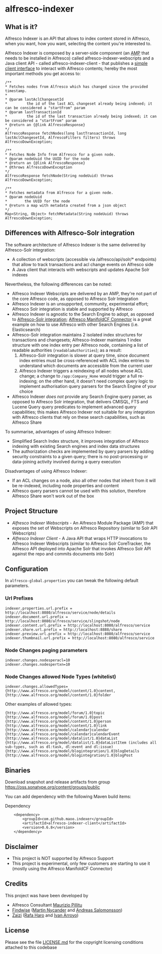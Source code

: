 alfresco-indexer
================

What is it?
---
Alfresco Indexer is an API that allows to index content stored in Alfresco, when you want, how you want, selecting the content you're interested to.

Alfresco Indexer is composed by a server-side component (an [AMP](http://docs.alfresco.com/4.2/tasks/amp-install.html) that needs to be installed in Alfresco) called alfresco-indexer-webscripts and a Java client API - called alfresco-indexer-client - that publishes a [simple client interface](https://github.com/maoo/alfresco-indexer/blob/master/alfresco-indexer-client/src/main/java/com/github/maoo/indexer/client/AlfrescoClient.java) to interact with Alfresco contents; hereby the most important methods you get access to:

```
/**
* Fetches nodes from Alfresco which has changed since the provided timestamp.
*
* @param lastAclChangesetId
*         the id of the last ACL changeset already being indexed; it can be considered a "startFrom" param
* @param lastTransactionId
*         the id of the last transaction already being indexed; it can be considered a "startFrom" param
* @return an {@link AlfrescoResponse}
*/
AlfrescoResponse fetchNodes(long lastTransactionId, long lastAclChangesetId, AlfrescoFilters filters) throws
AlfrescoDownException;

/**
* Fetches Node Info from Alfresco for a given node.
* @param nodeUuid the UUID for the node
* @return an {@link AlfrescoResponse}
* @throws AlfrescoDownException
*/
AlfrescoResponse fetchNode(String nodeUuid) throws AlfrescoDownException;

/**
* Fetches metadata from Alfresco for a given node.
* @param nodeUuid
*        the UUID for the node
* @return a map with metadata created from a json object
*/
Map<String, Object> fetchMetadata(String nodeUuid) throws AlfrescoDownException;
```

Differences with Alfresco-Solr integration
---

The software architecture of Alfresco Indexer is the same delivered by Alfresco-Solr integration:
- A collection of webscripts (accessible via /alfresco/api/solr/* endpoints) that allow to track transactions and acl change events on Alfresco side
- A Java client that interacts with webscripts and updates Apache Solr indexes

Nevertheless, the following differences can be noted:
- Alfresco Indexer Webscripts are delivered by an AMP, they're not part of the core Alfresco code, as opposed to Alfresco Solr Integration
- Alfresco Indexer is an unsupported, community, experimental effort; Alfresco Solr integration is stable and supported by Alfresco
- Alfresco Indexer is agnostic to the Search Engine to adopt, as opposed to [Alfresco-Solr integration](https://svn.alfresco.com/repos/alfresco-open-mirror/alfresco/HEAD/root/projects/solr-client/source/java/org/alfresco/solr/client/SOLRAPIClient.java); [Alfresco ManifoldCF Connector](http://svn.apache.org/repos/asf/manifoldcf/trunk/connectors/alfresco-webscript/) is a great example on how to use Alfresco with other Search Engines (i.e. Elasticsearch)
- Alfresco-Solr integration maintains 2 isolated index structures for transactions and changesets; Alfresco-Indexer maintains 1 index structure with one index entry per Alfresco node, containing a list of readable authorities (`readablaAuthorities`); as a result:
  1. Alfresco-Solr integration is slower at query time, since document index entries must be cross-referenced with ACL index entries to understand which documents are accessible from the current user
  2. Alfresco Indexer triggers a reindexing of all nodes whose ACL change; a change to `/app:Company_Home` would trigger a full re-indexing; on the other hand, it doesn't need complex  query logic to implement authorisation query parsers for the Search Engine of your choice
- Alfresco Indexer *does not* provide any Search Engine query parser, as opposed to Alfresco Solr integration, that delivers CMISQL, FTS and Lucene Query query predicates to implement advanced query capabilities; this makes Alfresco Indexer not suitable for any integration with Alfresco clients that rely on these search capabilities, such as Alfresco Share

To summarise, advantages of using Alfresco Indexer:
- Simplified Search Index structure, it improves integration of Alfresco indexing with existing Search engines and index data structures
- The authorization checks are implemented by query parsers by adding security constraints to a given query; there is no post-processing or data-joining activity involved during a query execution

Disadvantages of using Alfresco Indexer:
- If an ACL changes on a node, also all other nodes that inherit from it will be re-indexed, including node properties and content
- Alfresco query parsers cannot be used with this solution, therefore Alfresco Share won't work out of the box

Project Structure
---
- *Alfresco Indexer Webscripts* - An Alfresco Module Package (AMP) that exposes the set of Webscripts on Alfresco Repository (similar to Solr API Webscripts)
- *Alfresco Indexer Client* - A Java API that wraps HTTP invocations to Alfresco Indexer Webscripts (similar to Alfresco Solr CoreTracker, the Alfresco API deployed into Apache Solr that invokes Alfresco Solr API against the repo and commits documents into Solr)

Configuration
---
In `alfresco-global.properties` you can tweak the following default parameters.

### Url Prefixes
```
indexer.properties.url.prefix = http://localhost:8080/alfresco/service/node/details
indexer.document.url.prefix = http://localhost:8080/alfresco/service/slingshot/node
indexer.content.url.prefix = http://localhost:8080/alfresco/service
indexer.share.url.prefix = http://localhost:8888/share
indexer.preview.url.prefix = http://localhost:8080/alfresco/service
indexer.thumbnail.url.prefix = http://localhost:8080/alfresco/service
```

### Node Changes paging parameters
```
indexer.changes.nodesperacl=10
indexer.changes.nodespertxn=10
```

### Node Changes allowed Node Types (whitelist)
```
indexer.changes.allowedTypes={http://www.alfresco.org/model/content/1.0}content,{http://www.alfresco.org/model/content/1.0}folder
```

Other examples of allowed types:

```
{http://www.alfresco.org/model/forum/1.0}topic
{http://www.alfresco.org/model/forum/1.0}post
{http://www.alfresco.org/model/content/1.0}person
{http://www.alfresco.org/model/content/1.0}link
{http://www.alfresco.org/model/calendar}calendar
{http://www.alfresco.org/model/calendar}calendarEvent
{http://www.alfresco.org/model/datalist/1.0}dataList
{http://www.alfresco.org/model/datalist/1.0}dataListItem (includes all sub-types, such as dl:task, dl:event and dl:issue)
{http://www.alfresco.org/model/blogintegration/1.0}blogDetails
{http://www.alfresco.org/model/blogintegration/1.0}blogPost
```

Binaries
---

Download snapshot and release artifacts from group https://oss.sonatype.org/content/groups/public

You can add dependency with the following Maven build items:

Dependency
```
    <dependency>
        <groupId>com.github.maoo.indexer</groupId>
        <artifactId>alfresco-indexer-client</artifactId>
        <version>0.6.8</version>
    </dependency>
```

Disclaimer
---
* This project is NOT supported by Alfresco Support
* This project is experimental, only few customers are starting to use it (mostly using the Alfresco ManifoldCF Connector)

Credits
---
This project was have been developed by
* Alfresco Consultant [Maurizio Pillitu](http://session.it)
* [Findwise](http://www.findwise.com/) ([Martin Nycander](https://github.com/Nycander) and [Andreas Salomonsson](https://github.com/andreassalomonsson))
* [Zaizi](http://www.zaizi.com) ([Rafa Haro](https://github.com/rafaharo) and [Ivan Arroyo](https://github.com/iarroyo))

License
---

Please see the file [LICENSE.md](LICENSE.md) for the copyright licensing conditions attached to
this codebase
